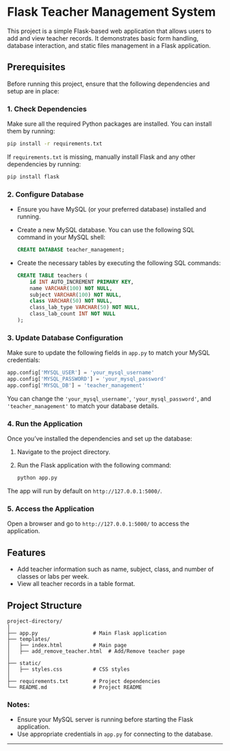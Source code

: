 

# Flask Teacher Management System

This project is a simple Flask-based web application that allows users to add and view teacher records. It demonstrates basic form handling, database interaction, and static files management in a Flask application.

## Prerequisites

Before running this project, ensure that the following dependencies and setup are in place:

### 1. **Check Dependencies**

Make sure all the required Python packages are installed. You can install them by running:

```bash
pip install -r requirements.txt
```

If `requirements.txt` is missing, manually install Flask and any other dependencies by running:

```bash
pip install flask
```

### 2. **Configure Database**

- Ensure you have MySQL (or your preferred database) installed and running.
- Create a new MySQL database. You can use the following SQL command in your MySQL shell:

    ```sql
    CREATE DATABASE teacher_management;
    ```

- Create the necessary tables by executing the following SQL commands:

    ```sql
    CREATE TABLE teachers (
        id INT AUTO_INCREMENT PRIMARY KEY,
        name VARCHAR(100) NOT NULL,
        subject VARCHAR(100) NOT NULL,
        class VARCHAR(50) NOT NULL,
        class_lab_type VARCHAR(50) NOT NULL,
        class_lab_count INT NOT NULL
    );
    ```

### 3. **Update Database Configuration**

Make sure to update the following fields in `app.py` to match your MySQL credentials:

```python
app.config['MYSQL_USER'] = 'your_mysql_username'
app.config['MYSQL_PASSWORD'] = 'your_mysql_password'
app.config['MYSQL_DB'] = 'teacher_management'
```

You can change the `'your_mysql_username'`, `'your_mysql_password'`, and `'teacher_management'` to match your database details.

### 4. **Run the Application**

Once you’ve installed the dependencies and set up the database:

1. Navigate to the project directory.
2. Run the Flask application with the following command:

    ```bash
    python app.py
    ```

The app will run by default on `http://127.0.0.1:5000/`.

### 5. **Access the Application**

Open a browser and go to `http://127.0.0.1:5000/` to access the application.

## Features

- Add teacher information such as name, subject, class, and number of classes or labs per week.
- View all teacher records in a table format.

## Project Structure

```
project-directory/
│
├── app.py                  # Main Flask application
├── templates/
│   ├── index.html          # Main page
│   ├── add_remove_teacher.html  # Add/Remove teacher page
│
├── static/
│   ├── styles.css          # CSS styles
│
├── requirements.txt        # Project dependencies
└── README.md               # Project README
```

### Notes:
- Ensure your MySQL server is running before starting the Flask application.
- Use appropriate credentials in `app.py` for connecting to the database.

---

